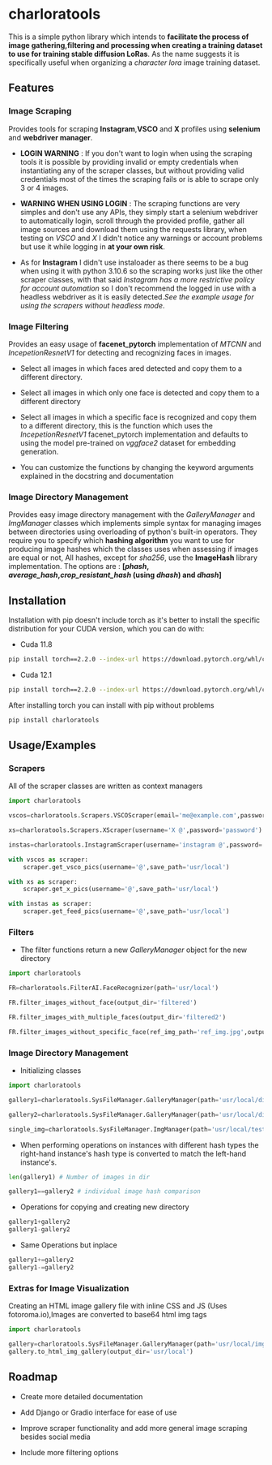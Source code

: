 # charloratools

This is a simple python library which intends to **facilitate the process of image gathering,filtering and processing when creating a training dataset to use for training stable diffusion LoRas**. As the name suggests it is specifically useful when organizing a *character lora* image training dataset.






## Features

### Image Scraping

Provides tools for scraping **Instagram**,**VSCO** and **X** profiles using **selenium** and **webdriver manager**.

- **LOGIN WARNING** : If you don't want to login when using the scraping tools it is possible by providing invalid or empty credentials when instantiating any of the scraper classes, but without providing valid credentials most of the times the scraping fails or is able to scrape only 3 or 4 images.


- **WARNING WHEN USING LOGIN** : The scraping functions are very simples and don't use any APIs, they simply start a selenium webdriver to automatically login, scroll through the provided profile, gather all image sources and download them using the requests library, when testing on *VSCO* and *X* I didn't notice any warnings or account problems but use it while logging in **at your own risk**.

- As for **Instagram** I didn't use instaloader as there seems to be a bug when using it with python 3.10.6 so the scraping works just like the other scraper classes, with that said *Instagram has a more restrictive policy for account automation* so I don't recommend the logged in use with a headless webdriver as it is easily detected.*See the example usage for using the scrapers without headless mode*.

### Image Filtering
  
Provides an easy usage of **facenet_pytorch** implementation of *MTCNN* and *IncepetionResnetV1* for detecting and recognizing faces in images.

- Select all images in which faces ared detected and copy them to a different directory.

- Select all images in which only one face is detected and copy them to a different directory

- Select all images in which a specific face is recognized and copy them to a different directory, this is the function which uses the *IncepetionResnetV1* facenet_pytorch implementation and defaults to using the model pre-trained on *vggface2* dataset for embedding generation.

- You can customize the functions by changing the keyword arguments explained in the docstring and documentation 

### Image Directory Management

Provides easy image directory management with the *GalleryManager* and *ImgManager* classes which implements simple syntax for managing images between directories using overloading of python's built-in operators. They require you to specify which **hashing algorithm** you want to use for producing image hashes which the classes uses when assessing if images are equal or not, All hashes, except for *sha256*, use the **ImageHash** library implementation. The options are : **[*phash*, *average_hash*,*crop_resistant_hash* (using *dhash*) and *dhash*]**

## Installation

Installation with pip doesn't include torch as it's better to install the specific distribution for your CUDA version, which you can do with:

- Cuda 11.8
```bash
pip install torch==2.2.0 --index-url https://download.pytorch.org/whl/cu118
```
- Cuda 12.1
```bash
pip install torch==2.2.0 --index-url https://download.pytorch.org/whl/cu121
```

After installing torch you can install with pip without problems
```bash
pip install charloratools
```

## Usage/Examples

### Scrapers
All of the scraper classes are written as context managers

```python
import charloratools

vscos=charloratools.Scrapers.VSCOScraper(email='me@example.com',password='password')

xs=charloratools.Scrapers.XScraper(username='X @',password='password')

instas=charloratools.InstagramScraper(username='instagram @',password='password')

with vscos as scraper:
    scraper.get_vsco_pics(username='@',save_path='usr/local')

with xs as scraper:
    scraper.get_x_pics(username='@',save_path='usr/local')

with instas as scraper:
    scraper.get_feed_pics(username='@',save_path='usr/local')

```

### Filters

- The filter functions return a new *GalleryManager* object for the new directory
```python
import charloratools

FR=charloratools.FilterAI.FaceRecognizer(path='usr/local')

FR.filter_images_without_face(output_dir='filtered')

FR.filter_images_with_multiple_faces(output_dir='filtered2')

FR.filter_images_without_specific_face(ref_img_path='ref_img.jpg',output_dir='filtered3')

```


### Image Directory Management

- Initializing classes
```python
import charloratools

gallery1=charloratools.SysFileManager.GalleryManager(path='usr/local/dir1',hashtype='sha256')

gallery2=charloratools.SysFileManager.GalleryManager(path='usr/local/dir2',hashtype='phash')

single_img=charloratools.SysFileManager.ImgManager(path='usr/local/test.jpg',hashtype='sha256')
```
- When performing operations on instances with different hash types the right-hand instance's hash type is converted to match the left-hand instance's.
```python
len(gallery1) # Number of images in dir

gallery1==gallery2 # individual image hash comparison 
```
- Operations for copying and creating new directory
```python
gallery1+gallery2
gallery1-gallery2
```
- Same Operations but inplace

```python
gallery1+=gallery2
gallery1-=gallery2

```
### Extras for Image Visualization

Creating an HTML image gallery file with inline CSS and JS (Uses fotoroma.io),Images are converted to base64 html img tags

```python 
import charloratools

gallery=charloratools.SysFileManager.GalleryManager(path='usr/local/imgdir')
gallery.to_html_img_gallery(output_dir='usr/local')
```

## Roadmap

- Create more detailed documentation

- Add Django or Gradio interface for ease of use

- Improve scraper functionality and add more general image scraping besides social media

- Include more filtering options

